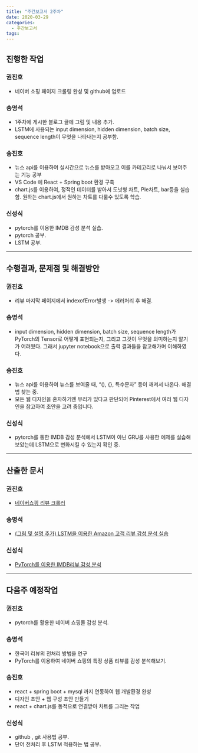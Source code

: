 ```yaml
---
title: "주간보고서 2주차"
date: 2020-03-29
categories:
  - 주간보고서
tags:
---
```


## 진행한 작업

### 권진호
- 네이버  쇼핑 페이지 크롤링 완성 및 github에 업로드

### 송명석
- 1주차에 게시한 블로그 글에 그림 및 내용 추가.
- LSTM에 사용되는 input dimension, hidden dimension, batch size, sequence length이 무엇을 나타내는지 공부함.

### 송진호
- 뉴스 api를 이용하여 실시간으로 뉴스를 받아오고 이를 카테고리로 나눠서 보여주는 기능 공부
- VS Code 에 React + Spring boot 환경 구축
- chart.js를 이용하여, 정적인 데이터를 받아서 도넛형 차트, PIe차트, bar등을 실습함. 원하는 chart.js에서 원하는 차트를 다룰수 있도록 학습.

### 신성식
- pytorch를 이용한 IMDB 감성 분석 실습.
- pytorch 공부.
- LSTM 공부.

-----

## 수행결과, 문제점 및 해결방안

### 권진호
- 리뷰 마지막 페이지에서 indexofError발생 -> 에러처리 후 해결.

### 송명석
- input dimension, hidden dimension, batch size, sequence length가 PyTorch의 Tensor로 어떻게 표현되는지, 그리고 그것이 무엇을 의미하는지 알기가 어려웠다. 그래서 jupyter notebook으로 출력 결과들을 참고해가며 이해하였다.

### 송진호
- 뉴스 api를 이용하여 뉴스를 보여줄 때, “(), {}, 특수문자” 등이 깨져서 나온다. 해결법 찾는 중.
- 모든 웹 디자인을 혼자하기엔 무리가 있다고 판단되어 Pinterest에서 여러 웹 디자인을 참고하여 초안을 고려 중입니다.

### 신성식
- pytorch를 통한 IMDB 감성 분석에서 LSTM이 아닌 GRU를 사용한 예제를 실습해보았는데 LSTM으로 변화시킬 수 있는지 확인 중.

-----

## 산출한 문서

### 권진호
- [네이버쇼핑 리뷰 크롤러](https://github.com/ReviewSentimentAnalysisWebService/NaverShoppingCrawler)

### 송명석
- [(그림 및 설명 추가) LSTM을 이용한 Amazon 고객 리뷰 감성 분석 실습](https://blog.naver.com/songblue61/221853600720)

### 신성식
- [PyTorch를 이용한 IMDB리뷰 감성 분석](https://blog.naver.com/tlstjdtlr115/221868821797)

-----

## 다음주 예정작업

### 권진호
- pytorch를 활용한  네이버 쇼핑몰 감성 분석.

### 송명석
- 한국어 리뷰의 전처리 방법을 연구
- PyTorch를 이용하여 네이버 쇼핑의 특정 상품 리뷰를 감성 분석해보기.

### 송진호
- react + spring boot + mysql 까지 연동하여 웹 개발환경 완성
- 디자인 초안 + 웹 구성 초안 만들기
- react + chart.js를 동적으로 연결받아 차트를 그리는 작업 

### 신성식
- github , git 사용법 공부.
- 단어 전처리 후 LSTM 적용하는 법 공부.